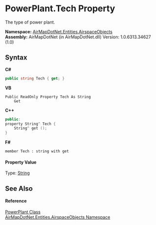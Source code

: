 # PowerPlant.Tech Property 
 

The type of power plant.

**Namespace:**&nbsp;<a href="4a77b213-9d2c-92a5-aab7-f2f82873a6fe">AirMapDotNet.Entities.AirspaceObjects</a><br />**Assembly:**&nbsp;AirMapDotNet (in AirMapDotNet.dll) Version: 1.0.6313.34627 (1.0)

## Syntax

**C#**<br />
``` C#
public string Tech { get; }
```

**VB**<br />
``` VB
Public ReadOnly Property Tech As String
	Get
```

**C++**<br />
``` C++
public:
property String^ Tech {
	String^ get ();
}
```

**F#**<br />
``` F#
member Tech : string with get

```


#### Property Value
Type: <a href="http://msdn2.microsoft.com/en-us/library/s1wwdcbf" target="_blank">String</a>

## See Also


#### Reference
<a href="64d726b9-9883-8fe2-0dbf-4a5d670914a6">PowerPlant Class</a><br /><a href="4a77b213-9d2c-92a5-aab7-f2f82873a6fe">AirMapDotNet.Entities.AirspaceObjects Namespace</a><br />